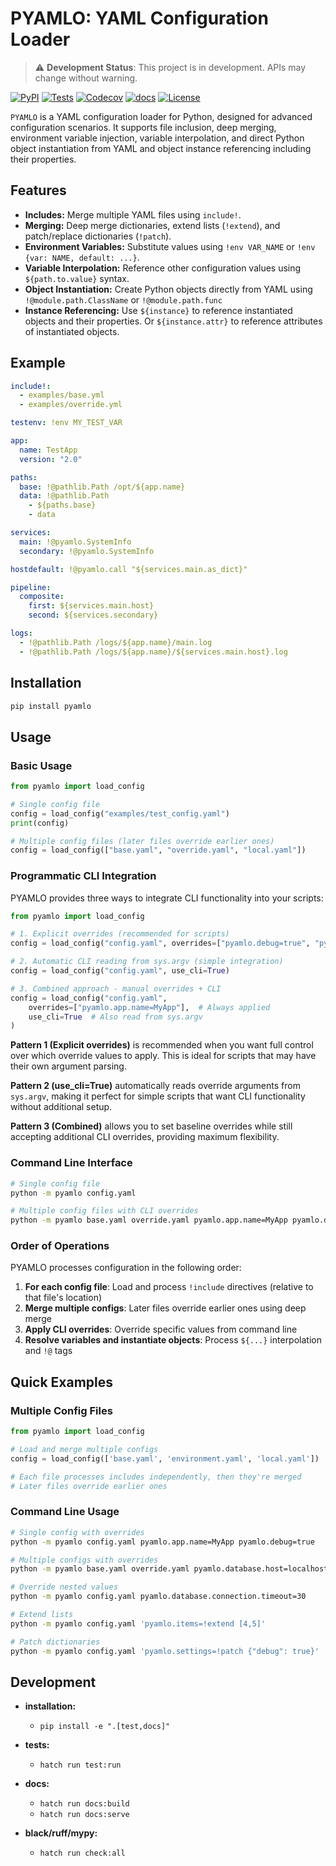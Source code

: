 # PYAMLO: YAML Configuration Loader

> ⚠️ **Development Status**: This project is in development. APIs may change without warning.

[![PyPI](https://img.shields.io/pypi/v/pyamlo?color=0&label=pypi%20package)](https://pypi.org/project/pyamlo/)
[![Tests](https://github.com/martvanrijthoven/pyamlo/actions/workflows/test.yml/badge.svg)](https://github.com/martvanrijthoven/pyamlo/actions/workflows/test.yml)
[![Codecov](https://codecov.io/gh/martvanrijthoven/pyamlo/branch/main/graph/badge.svg)](https://codecov.io/gh/martvanrijthoven/pyamlo)
[![docs](https://github.com/martvanrijthoven/pyamlo/actions/workflows/docs.yml/badge.svg)](https://github.com/martvanrijthoven/pyamlo/actions/workflows/docs.yml)
[![License](https://img.shields.io/github/license/martvanrijthoven/pyamlo)](https://github.com/martvanrijthoven/pyamlo/blob/main/LICENSE)

`PYAMLO` is a  YAML configuration loader for Python, designed for advanced configuration scenarios. It supports file inclusion, deep merging, environment variable injection, variable interpolation, and direct Python object instantiation from YAML and object instance referencing including their properties.

## Features

- **Includes:** Merge multiple YAML files using `include!`.
- **Merging:** Deep merge dictionaries, extend lists (`!extend`), and patch/replace dictionaries (`!patch`).
- **Environment Variables:** Substitute values using `!env VAR_NAME` or `!env {var: NAME, default: ...}`.
- **Variable Interpolation:** Reference other configuration values using `${path.to.value}` syntax.
- **Object Instantiation:** Create Python objects directly from YAML using `!@module.path.ClassName` or `!@module.path.func`
- **Instance Referencing:** Use `${instance}` to reference instantiated objects and their properties. Or `${instance.attr}` to reference attributes of instantiated objects.

## Example

```yaml
include!:
  - examples/base.yml
  - examples/override.yml

testenv: !env MY_TEST_VAR

app:
  name: TestApp
  version: "2.0"

paths:
  base: !@pathlib.Path /opt/${app.name}
  data: !@pathlib.Path
    - ${paths.base}
    - data

services:
  main: !@pyamlo.SystemInfo
  secondary: !@pyamlo.SystemInfo

hostdefault: !@pyamlo.call "${services.main.as_dict}" 

pipeline:
  composite:
    first: ${services.main.host}
    second: ${services.secondary}

logs:
  - !@pathlib.Path /logs/${app.name}/main.log
  - !@pathlib.Path /logs/${app.name}/${services.main.host}.log
```

## Installation

```bash
pip install pyamlo
```

## Usage

### Basic Usage
```python
from pyamlo import load_config

# Single config file
config = load_config("examples/test_config.yaml")
print(config)

# Multiple config files (later files override earlier ones)
config = load_config(["base.yaml", "override.yaml", "local.yaml"])
```

### Programmatic CLI Integration
PYAMLO provides three ways to integrate CLI functionality into your scripts:

```python
from pyamlo import load_config

# 1. Explicit overrides (recommended for scripts)
config = load_config("config.yaml", overrides=["pyamlo.debug=true", "pyamlo.app.name=MyApp"])

# 2. Automatic CLI reading from sys.argv (simple integration)
config = load_config("config.yaml", use_cli=True)

# 3. Combined approach - manual overrides + CLI
config = load_config("config.yaml", 
    overrides=["pyamlo.app.name=MyApp"],  # Always applied
    use_cli=True  # Also read from sys.argv
)
```

**Pattern 1 (Explicit overrides)** is recommended when you want full control over which override values to apply. This is ideal for scripts that may have their own argument parsing.

**Pattern 2 (use_cli=True)** automatically reads override arguments from `sys.argv`, making it perfect for simple scripts that want CLI functionality without additional setup.

**Pattern 3 (Combined)** allows you to set baseline overrides while still accepting additional CLI overrides, providing maximum flexibility.

### Command Line Interface
```bash
# Single config file
python -m pyamlo config.yaml

# Multiple config files with CLI overrides
python -m pyamlo base.yaml override.yaml pyamlo.app.name=MyApp pyamlo.debug=true
```

### Order of Operations
PYAMLO processes configuration in the following order:
1. **For each config file**: Load and process `!include` directives (relative to that file's location)
2. **Merge multiple configs**: Later files override earlier ones using deep merge
3. **Apply CLI overrides**: Override specific values from command line
4. **Resolve variables and instantiate objects**: Process `${...}` interpolation and `!@` tags

## Quick Examples

### Multiple Config Files
```python
from pyamlo import load_config

# Load and merge multiple configs
config = load_config(['base.yaml', 'environment.yaml', 'local.yaml'])

# Each file processes includes independently, then they're merged
# Later files override earlier ones
```

### Command Line Usage
```bash
# Single config with overrides
python -m pyamlo config.yaml pyamlo.app.name=MyApp pyamlo.debug=true

# Multiple configs with overrides
python -m pyamlo base.yaml override.yaml pyamlo.database.host=localhost

# Override nested values
python -m pyamlo config.yaml pyamlo.database.connection.timeout=30

# Extend lists
python -m pyamlo config.yaml 'pyamlo.items=!extend [4,5]'

# Patch dictionaries  
python -m pyamlo config.yaml 'pyamlo.settings=!patch {"debug": true}'
```

## Development
- **installation:**  
  - `pip install -e ".[test,docs]"`

- **tests:**  
  - `hatch run test:run`

- **docs:**
  - `hatch run docs:build`
  - `hatch run docs:serve`

- **black/ruff/mypy:**
  - `hatch run check:all`